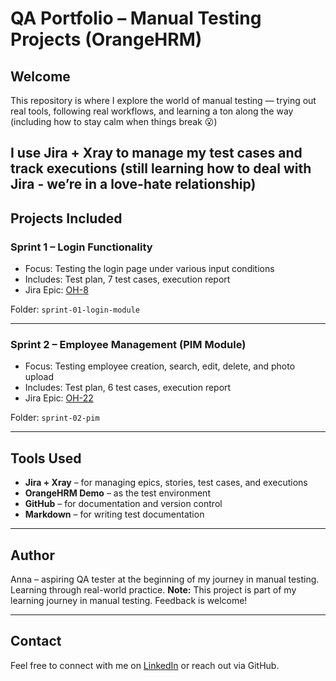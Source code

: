 # QA Portfolio – Manual Testing Projects (OrangeHRM)

## Welcome  
This repository is where I explore the world of manual testing — trying out real tools,
following real workflows, and learning a ton along the way (including how to stay calm when things break 😮)

I use Jira + Xray to manage my test cases and track executions (still learning how to deal with Jira - we’re in a love-hate relationship)
---

## Projects Included

### Sprint 1 – Login Functionality  
- Focus: Testing the login page under various input conditions  
- Includes: Test plan, 7 test cases, execution report  
- Jira Epic: [OH-8](https://annaborkowska2806.atlassian.net/browse/OH-8)

Folder: `sprint-01-login-module`

---

### Sprint 2 – Employee Management (PIM Module)  
- Focus: Testing employee creation, search, edit, delete, and photo upload  
- Includes: Test plan, 6 test cases, execution report  
- Jira Epic: [OH-22](https://annaborkowska2806.atlassian.net/browse/OH-22)

Folder: `sprint-02-pim`

---

## Tools Used  
- **Jira + Xray** – for managing epics, stories, test cases, and executions  
- **OrangeHRM Demo** – as the test environment  
- **GitHub** – for documentation and version control  
- **Markdown** – for writing test documentation

---

## Author

Anna – aspiring QA tester at the beginning of my journey in manual testing.
Learning through real-world practice.
**Note:** This project is part of my learning journey in manual testing. Feedback is welcome!

---

## Contact  
Feel free to connect with me on [LinkedIn](https://www.linkedin.com/in/anna-borkowska-9a4a36301/) or reach out via GitHub.
